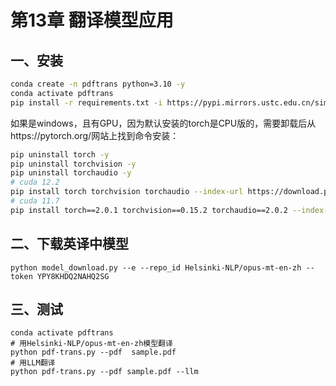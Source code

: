 # 第13章 翻译模型应用

## 一、安装

```bash
conda create -n pdftrans python=3.10 -y
conda activate pdftrans 
pip install -r requirements.txt -i https://pypi.mirrors.ustc.edu.cn/simple --trusted-host=pypi.mirrors.ustc.edu.cn
```
如果是windows，且有GPU，因为默认安装的torch是CPU版的，需要卸载后从https://pytorch.org/网站上找到命令安装：

```bash
pip uninstall torch -y 
pip uninstall torchvision -y
pip uninstall torchaudio -y
# cuda 12.2
pip install torch torchvision torchaudio --index-url https://download.pytorch.org/whl/cu121
# cuda 11.7
pip install torch==2.0.1 torchvision==0.15.2 torchaudio==2.0.2 --index-url https://download.pytorch.org/whl/cu117
```

## 二、下载英译中模型

```shell
python model_download.py --e --repo_id Helsinki-NLP/opus-mt-en-zh --token YPY8KHDQ2NAHQ2SG
```

## 三、测试

```shell
conda activate pdftrans 
# 用Helsinki-NLP/opus-mt-en-zh模型翻译
python pdf-trans.py --pdf  sample.pdf
# 用LLM翻译
python pdf-trans.py --pdf sample.pdf --llm
```

